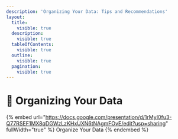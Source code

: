 ```yaml
---
description: 'Organizing Your Data: Tips and Recommendations'
layout:
  title:
    visible: true
  description:
    visible: true
  tableOfContents:
    visible: true
  outline:
    visible: true
  pagination:
    visible: true
---
```


# 🔴 Organizing Your Data

{% embed url="https://docs.google.com/presentation/d/1rMyI0fu3-Q77RSEF1MX8qDGWzLzKHxUXN6tNAgmFOvE/edit?usp=sharing" fullWidth="true" %}
Organize Your Data
{% endembed %}
